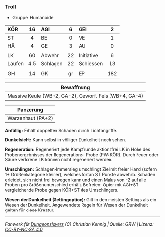 ### Troll

- Gruppe: Humanoide

| KÖR    | 16  | AGI      |  6  | GEI        |  2  |
| :----- | :-: | :------- | :-: | :--------- | :-: |
| ST     |  4  | BE       |  0  | VE         |  1  |
| HÄ     |  4  | GE       |  3  | AU         |  0  |
|        |     |          |     |            |     |
| LK     | 60  | Abwehr   | 22  | Initiative |  6  |
| Laufen | 4.5 | Schlagen | 22  | Schiessen  | 13  |
|        |     |          |     |            |     |
| GH     | 14  | GK       | gr  | EP         | 182 |

|                      Bewaffnung                       |
| :---------------------------------------------------: |
| Massive Keule (WB+2, GA-2), Geworf. Fels (WB+4, GA-4) |

|     Panzerung     |
| :---------------: |
| Warzenhaut (PA+2) |

**Anfällig:** Erhält doppelten Schaden durch Lichtangriffe.

**Dunkelsicht:** Kann selbst in völliger Dunkelheit noch sehen.

**Regeneration:** Regeneriert jede Kampfrunde aktionsfrei LK in Höhe des Probenergebnisses der Regenerations- Probe (PW: KÖR). Durch Feuer oder Säure verlorene LK können nicht regeneriert werden.

**Umschlingen:** Schlagen-Immersieg umschlingt Ziel mit freier Hand (sofern 1+ Größenkategorie kleiner), welches fortan ST Punkte abwehrb. Schaden erleidet, sich nicht frei bewegen kann und einen Malus von -2 auf alle Proben pro Größenunterschied erhält. Befreien: Opfer mit AGI+ST vergleichende Probe gegen KÖR+ST des Umschlingers.

**Wesen der Dunkelheit (Settingoption):** Gilt in den meisten Settings als ein Wesen der Dunkelheit. Angewendete Regeln für Wesen der Dunkelheit gelten für diese Kreatur.

---

_Fanwerk für [Dungeonslayers](https://www.dungeonslayers.net/) (C) Christian Kennig | Quelle: GRW | Lizenz: [CC-BY-NC-SA 4.0](https://creativecommons.org/licenses/by-nc-sa/4.0/deed.de)_

